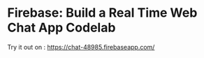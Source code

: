# Firebase: Build a Real Time Web Chat App Codelab

Try it out on : https://chat-48985.firebaseapp.com/
